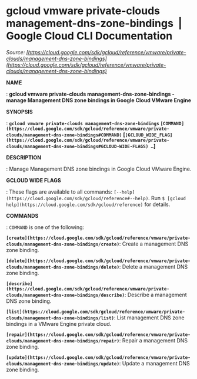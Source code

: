 # gcloud vmware private-clouds management-dns-zone-bindings  |  Google Cloud CLI Documentation

*Source: [https://cloud.google.com/sdk/gcloud/reference/vmware/private-clouds/management-dns-zone-bindings](https://cloud.google.com/sdk/gcloud/reference/vmware/private-clouds/management-dns-zone-bindings)*

**NAME**

: **gcloud vmware private-clouds management-dns-zone-bindings - manage Management DNS zone bindings in Google Cloud VMware Engine**

**SYNOPSIS**

: **`gcloud vmware private-clouds management-dns-zone-bindings` `[COMMAND](https://cloud.google.com/sdk/gcloud/reference/vmware/private-clouds/management-dns-zone-bindings#COMMAND)` [`[GCLOUD_WIDE_FLAG](https://cloud.google.com/sdk/gcloud/reference/vmware/private-clouds/management-dns-zone-bindings#GCLOUD-WIDE-FLAGS) …`]**

**DESCRIPTION**

: Manage Management DNS zone bindings in Google Cloud VMware Engine.

**GCLOUD WIDE FLAGS**

: These flags are available to all commands: `[--help](https://cloud.google.com/sdk/gcloud/reference#--help)`.
Run `$ [gcloud help](https://cloud.google.com/sdk/gcloud/reference)` for details.

**COMMANDS**

: ``COMMAND`` is one of the following:

**`[create](https://cloud.google.com/sdk/gcloud/reference/vmware/private-clouds/management-dns-zone-bindings/create)`**:
Create a management DNS zone binding.

**`[delete](https://cloud.google.com/sdk/gcloud/reference/vmware/private-clouds/management-dns-zone-bindings/delete)`**:
Delete a management DNS zone binding.

**`[describe](https://cloud.google.com/sdk/gcloud/reference/vmware/private-clouds/management-dns-zone-bindings/describe)`**:
Describe a management DNS zone binding.

**`[list](https://cloud.google.com/sdk/gcloud/reference/vmware/private-clouds/management-dns-zone-bindings/list)`**:
List management DNS zone bindings in a VMware Engine private cloud.

**`[repair](https://cloud.google.com/sdk/gcloud/reference/vmware/private-clouds/management-dns-zone-bindings/repair)`**:
Repair a management DNS zone binding.

**`[update](https://cloud.google.com/sdk/gcloud/reference/vmware/private-clouds/management-dns-zone-bindings/update)`**:
Update a management DNS zone binding.